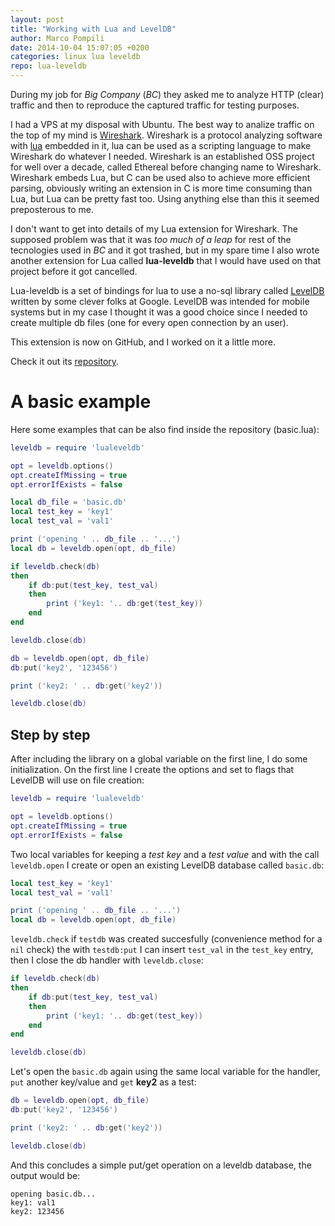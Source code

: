 ```yaml
---
layout: post
title: "Working with Lua and LevelDB"
author: Marco Pompili
date: 2014-10-04 15:07:05 +0200
categories: linux lua leveldb
repo: lua-leveldb
---
```


During my job for *Big Company* (*BC*) they asked me to analyze HTTP (clear) traffic and then to reproduce the captured traffic for testing purposes.

I had a VPS at my disposal with Ubuntu. The best way to analize traffic on the top of my mind is [Wireshark](//www.wireshark.org/). Wireshark is a protocol analyzing software with [lua](//www.lua.org/) embedded in it, lua can be used as a scripting language to make Wireshark do whatever I needed. <!--more--> Wireshark is an established OSS project for well over a decade, called Ethereal before changing name to Wireshark. Wireshark embeds Lua, but C can be used also to achieve more efficient parsing, obviously writing an extension in C is more time consuming than Lua, but Lua can be pretty fast too. Using anything else than this it seemed preposterous to me.

<!--more-->

I don't want to get into details of my Lua extension for Wireshark. The supposed problem was that it was _too much of a leap_ for rest of the tecnologies used in *BC* and it got trashed, but in my spare time I also wrote another extension for Lua called **lua-leveldb** that I would have used on that project before it got cancelled.

Lua-leveldb is a set of bindings for lua to use a no-sql library called [LevelDB](//github.com/google/leveldb) written by some clever folks at Google. LevelDB was intended for mobile systems but in my case I thought it was a good choice since I needed to create multiple db files (one for every open connection by an user).

This extension is now on GitHub, and I worked on it a little more.

Check it out its [repository](//github.com/marcopompili/lua-leveldb).

# A basic example

Here some examples that can be also find inside the repository (basic.lua):

```lua
leveldb = require 'lualeveldb'

opt = leveldb.options()
opt.createIfMissing = true
opt.errorIfExists = false

local db_file = 'basic.db'
local test_key = 'key1'
local test_val = 'val1'

print ('opening ' .. db_file .. '...')
local db = leveldb.open(opt, db_file)

if leveldb.check(db)
then
    if db:put(test_key, test_val)
    then
        print ('key1: '.. db:get(test_key))
    end
end

leveldb.close(db)

db = leveldb.open(opt, db_file)
db:put('key2', '123456')

print ('key2: ' .. db:get('key2'))

leveldb.close(db)
```

## Step by step

After including the library on a global variable on the first line, I do some initialization. On the first line I create the options and set to flags that LevelDB will use on file creation:

```lua
leveldb = require 'lualeveldb'

opt = leveldb.options()
opt.createIfMissing = true
opt.errorIfExists = false
```

Two local variables for keeping a *test key* and a *test value* and with the call `leveldb.open` I create or open an existing LevelDB database called `basic.db`:

```lua
local test_key = 'key1'
local test_val = 'val1'

print ('opening ' .. db_file .. '...')
local db = leveldb.open(opt, db_file)
```

`leveldb.check` if `testdb` was created succesfully (convenience method for a `nil` check) the with `testdb:put` I can insert `test_val` in the `test_key` entry,
then I close the db handler with `leveldb.close`:

```lua
if leveldb.check(db)
then
    if db:put(test_key, test_val)
    then
        print ('key1: '.. db:get(test_key))
    end
end

leveldb.close(db)
```

Let's open the `basic.db` again using the same local variable for the handler, `put` another key/value and `get` **key2** as a test:

```lua
db = leveldb.open(opt, db_file)
db:put('key2', '123456')

print ('key2: ' .. db:get('key2'))

leveldb.close(db)
```

And this concludes a simple put/get operation on a leveldb database, the output would be:

```console
opening basic.db...
key1: val1
key2: 123456
```
